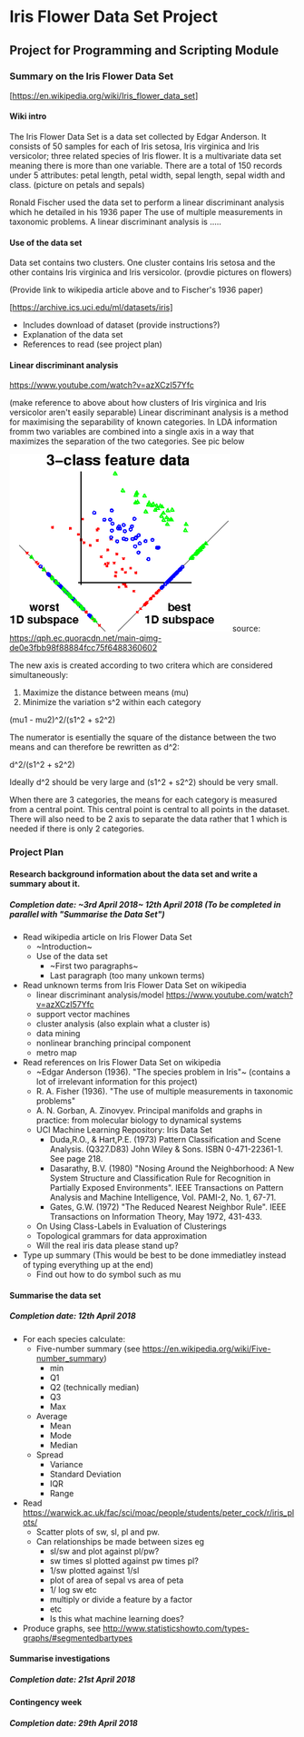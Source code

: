 # Iris Flower Data Set Project


## Project for Programming and Scripting Module


### Summary on the Iris Flower Data Set

[https://en.wikipedia.org/wiki/Iris_flower_data_set]
#### Wiki intro
The Iris Flower Data Set is a data set collected by Edgar Anderson. It consists of 50 samples for each of Iris setosa, Iris virginica and Iris versicolor; three related species of Iris flower. It is a multivariate data set meaning there is more than one variable. There are a total of 150 records under 5 attributes: petal length, petal width, sepal length, sepal width and class. (picture on petals and sepals)

Ronald Fischer used the data set to perform a linear discriminant analysis which he detailed in his 1936 paper The use of multiple measurements in taxonomic problems. A linear discriminant analysis is .....

#### Use of the data set
Data set contains two clusters. One cluster contains Iris setosa and the other contains Iris virginica and Iris versicolor. (provdie pictures on flowers) 

(Provide link to wikipedia article above and to Fischer's 1936 paper)

[https://archive.ics.uci.edu/ml/datasets/iris]
* Includes download of dataset (provide instructions?)
* Explanation of the data set
* References to read (see project plan)

#### Linear discriminant analysis
https://www.youtube.com/watch?v=azXCzI57Yfc

(make reference to above about how clusters of Iris virginica and Iris versicolor aren't easily separable)
Linear discriminant analysis is a method for maximising the separability of known categories. In LDA information fromm two variables are combined into a single axis in a way that maximizes the separation of the two categories. See pic below

![alt text](https://github.com/declanbarr/Iris-Data-Set-Project/blob/master/LDA.png)
source: https://qph.ec.quoracdn.net/main-qimg-de0e3fbb98f88884fcc75f6488360602

The new axis is created according to two critera which are considered simultaneously:
1. Maximize the distance between means (mu)
2. Minimize the variation s^2 within each category

(mu1 - mu2)^2/(s1^2 + s2^2) 

The numerator is esentially the square of the distance between the two means and can therefore be rewritten as d^2:

d^2/(s1^2 + s2^2) 

Ideally d^2 should be very large and (s1^2 + s2^2) should be very small.

When there are 3 categories, the means for each category is measured from a central point. This central point is central to all points in the dataset. There will also need to be 2 axis to separate the data rather that 1 which is needed if there is only 2 categories.




   
### Project Plan
#### Research background information about the data set and write a summary about it.
##### Completion date: ~3rd April 2018~ 12th April 2018 (To be completed in parallel with "Summarise the Data Set")
* Read wikipedia article on Iris Flower Data Set
    * ~Introduction~
    * Use of the data set
        * ~First two paragraphs~
        * Last paragraph (too many unkown terms)
* Read unknown terms from Iris Flower Data Set on wikipedia  
    * linear discriminant analysis/model https://www.youtube.com/watch?v=azXCzI57Yfc
    * support vector machines
    * cluster analysis (also explain what a cluster is)
    * data mining
    * nonlinear branching principal component
    * metro map
* Read references on Iris Flower Data Set on wikipedia
    * ~Edgar Anderson (1936). "The species problem in Iris"~ (contains a lot of irrelevant information for this project)
    * R. A. Fisher (1936). "The use of multiple measurements in taxonomic problems"
    * A. N. Gorban, A. Zinovyev. Principal manifolds and graphs in practice: from molecular biology to dynamical systems
    * UCI Machine Learning Repository: Iris Data Set
        * Duda,R.O., & Hart,P.E. (1973) Pattern Classification and Scene Analysis. (Q327.D83) John Wiley & Sons. ISBN 0-471-22361-1. See page 218. 
        * Dasarathy, B.V. (1980) "Nosing Around the Neighborhood: A New System Structure and Classification Rule for Recognition in Partially Exposed Environments". IEEE Transactions on Pattern Analysis and Machine Intelligence, Vol. PAMI-2, No. 1, 67-71. 
        * Gates, G.W. (1972) "The Reduced Nearest Neighbor Rule". IEEE Transactions on Information Theory, May 1972, 431-433. 
    * On Using Class-Labels in Evaluation of Clusterings
    * Topological grammars for data approximation
    * Will the real iris data please stand up?
* Type up summary (This would be best to be done immediatley instead of typing everything up at the end)
    * Find out how to do symbol such as mu
#### Summarise the data set
##### Completion date: 12th April 2018
* For each species calculate:
   * Five-number summary (see https://en.wikipedia.org/wiki/Five-number_summary)
      * min
      * Q1
      * Q2 (technically median)
      * Q3
      * Max
   * Average
      * Mean
      * Mode
      * Median
   * Spread
      * Variance
      * Standard Deviation
      * IQR
      * Range
* Read https://warwick.ac.uk/fac/sci/moac/people/students/peter_cock/r/iris_plots/
    * Scatter plots of sw, sl, pl and pw.
    * Can relationships be made between sizes eg
        * sl/sw and plot against pl/pw?
        * sw times sl plotted against pw times pl?
        * 1/sw plotted against 1/sl
        * plot of area of sepal vs area of peta
        * 1/ log sw etc
        * multiply or divide a feature by a factor
        * etc
        * Is this what machine learning does? 
* Produce graphs, see http://www.statisticshowto.com/types-graphs/#segmentedbartypes
#### Summarise investigations
##### Completion date: 21st April 2018


#### Contingency week
##### Completion date: 29th April 2018

